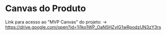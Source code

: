 # Canvas do Produto

Link para acesso ao "MVP Canvas" do projeto:
-> https://drive.google.com/open?id=1j1ko1WP_OaN5HZylG1wRpodzUN3zY3rs

